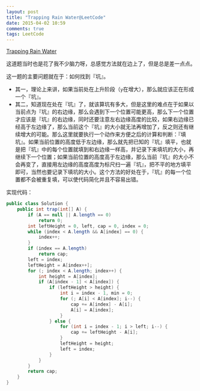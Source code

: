 ```yaml
---
layout: post
title: "Trapping Rain Water@LeetCode"
date: 2015-04-02 10:59
comments: true
tags: LeetCode
---
```

[Trapping Rain Water](https://leetcode.com/problems/trapping-rain-water/)

<!-- more -->

这道题当时也是花了我不少脑力呀，总感觉方法就在边上了，但是总是差一点点。

这一题的主要问题就在于：如何找到『坑』。

* 其一，理论上来讲，如果当前处在上升阶段（`y`在增大），那么就应该正在形成一个『坑』。
* 其二，知道现在处在『坑』了，就该算坑有多大，但是这里的难点在于如果以当前点为『坑』的右边缘，那么会遇到下一个位置可能更高，那么下一个位置才应该是『坑』的右边缘，同时还要注意左右边缘高度的比较，如果右边缘已经高于左边缘了，那么当前这个『坑』的大小就无法再增加了，反之则还有继续增大的可能。那么这里就要执行一个动作来方便之后的计算和判断：『填坑』。如果当前位置的高度低于左边缘，那么就先把已知的『坑』填平，也就是把『坑』中的每个位置就填到和右边缘一样高，并记录下来填坑的大小，再继续下一个位置；如果当前位置的高度高于左边缘，那么当前『坑』的大小不会再变了，直接用左边缘的高度高度为标尺扫一遍『坑』，把不平的地方填平即可，当然也要记录下填坑的大小。这个方法的好处在于，『坑』的每一个位置都不会被重复填，可以使代码简化并且不容易出错。

实现代码：

```java
public class Solution {
    public int trap(int[] A) {
        if (A == null || A.length == 0)
            return 0;
        int leftHeight = 0, left, cap = 0, index = 0;
        while (index < A.length && A[index] == 0) {
            index++;
        }
        if (index == A.length)
            return cap;
        left = index;
        leftHeight = A[index++];
        for (; index < A.length; index++) {
            int height = A[index];
            if (A[index - 1] < A[index]) {
                if (leftHeight > height) {
                    int i = index - 1, min = 0;
                    for (; A[i] < A[index]; i--) {
                        cap += A[index] - A[i];
                        A[i] = A[index];
                    }
                } else {
                    for (int i = index - 1; i > left; i--) {
                        cap += leftHeight - A[i];
                    }
                    leftHeight = height;
                    left = index;
                }
            }
        }
        return cap;
    }
}
```